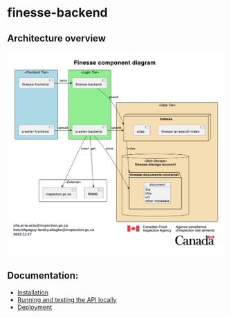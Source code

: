# finesse-backend

## Architecture overview

![Alt text](docs/finesse-component-diagram.png "Finesse component diagram")

## Documentation:

* [Installation](docs/INSTALLATION.md)
* [Running and testing the API locally](docs/API.md)
* [Deployment](docs/DEPLOYMENT.md)
